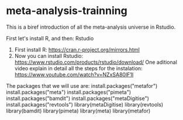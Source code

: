 # meta-analysis-trainning
This is a biref introduction of all the meta-analysis universe in Rstudio.

First let's install R, and then: Rstudio 
1)	First install R: https://cran.r-project.org/mirrors.html
2)	Now you can install Rstudio: https://www.rstudio.com/products/rstudio/download/
One aditional video explain in detail all the steps for the instalation: https://www.youtube.com/watch?v=NZxSA80lF1I

The packages that we will use are:
install.packages("metafor")
install.packages("meta")
install.packages("pimeta")
install.packages("bamdit")
install.packages("metaDigitise")
install.packages("revtools")
library(metaDigitise)
library(revtools)
library(bamdit)
library(pimeta)
library(meta)
library(metafor)
